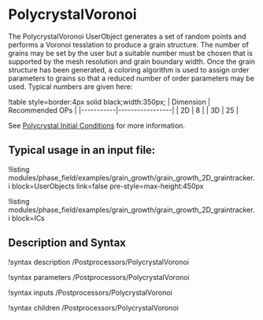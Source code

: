 # PolycrystalVoronoi

The PolycrystalVoronoi UserObject generates a set of random points and performs a Voronoi tesslation to produce a grain structure. The number of grains may be set by the user but a suitable number must be chosen that is supported by the mesh resolution and grain boundary width. Once the grain structure has been generated, a coloring algorithm is used to assign order parameters to grains so that a reduced number of order parameters may be used. Typical numbers are given here:

!table style=border:4px solid black;width:350px;
| Dimension | Recommended OPs |
|-----------|-----------------|
| 2D        | 8               |
| 3D        | 25              |

See [Polycrystal Initial Conditions](ICs/PolycrystalICs.md) for more information.

## Typical usage in an input file:
!listing modules/phase_field/examples/grain_growth/grain_growth_2D_graintracker.i block=UserObjects link=false pre-style=max-height:450px

!listing modules/phase_field/examples/grain_growth/grain_growth_2D_graintracker.i block=ICs


## Description and Syntax

!syntax description /Postprocessors/PolycrystalVoronoi

!syntax parameters /Postprocessors/PolycrystalVoronoi

!syntax inputs /Postprocessors/PolycrystalVoronoi

!syntax children /Postprocessors/PolycrystalVoronoi
